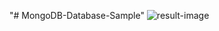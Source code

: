"# MongoDB-Database-Sample" 
![result-image](https://github.com/user-attachments/assets/a25e929c-5777-489e-a3b8-166ed7cb5f56)
